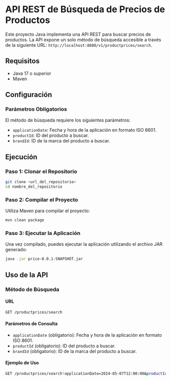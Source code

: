 # API REST de Búsqueda de Precios de Productos

Este proyecto Java implementa una API REST para buscar precios de productos. La API expone un solo método de búsqueda accesible a través de la siguiente URL: `http://localhost:8080/v1/productprices/search`.

## Requisitos

- Java 17 o superior
- Maven

## Configuración

### Parámetros Obligatorios

El método de búsqueda requiere los siguientes parámetros:

- `applicationDate`: Fecha y hora de la aplicación en formato ISO 8601.
- `productId`: ID del producto a buscar.
- `brandId`: ID de la marca del producto a buscar.

## Ejecución

### Paso 1: Clonar el Repositorio

```bash
git clone <url_del_repositorio>
cd nombre_del_repositorio
```

### Paso 2: Compilar el Proyecto

Utiliza Maven para compilar el proyecto:

```bash
mvn clean package
``` 

### Paso 3: Ejecutar la Aplicación

Una vez compilado, puedes ejecutar la aplicación utilizando el archivo JAR generado:

```bash
java -jar price-0.0.1-SNAPSHOT.jar
``` 

## Uso de la API

### Método de Búsqueda

#### URL
```bash
GET /productprices/search
```
#### Parámetros de Consulta

- `applicationDate` (obligatorio): Fecha y hora de la aplicación en formato ISO 8601.
- `productId` (obligatorio): ID del producto a buscar.
- `brandId` (obligatorio): ID de la marca del producto a buscar.

#### Ejemplo de Uso

```bash
GET /productprices/search?applicationDate=2024-05-07T12:00:00&productId=12345&brandId=6789
```


